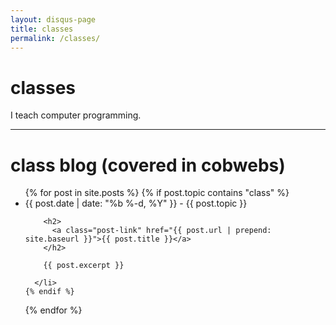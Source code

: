 ```yaml
---
layout: disqus-page
title: classes
permalink: /classes/
---
```


# classes

I teach computer programming.

---

# class blog (covered in cobwebs)

<ul class="post-list">
  {% for post in site.posts %}
    {% if post.topic contains "class" %}
      <li>
        <span class="post-meta">{{ post.date | date: "%b %-d, %Y" }}</span>&nbsp;-&nbsp;<span>{{ post.topic }}</span>

        <h2>
          <a class="post-link" href="{{ post.url | prepend: site.baseurl }}">{{ post.title }}</a>
        </h2>

        {{ post.excerpt }}

      </li>
    {% endif %}
  {% endfor %}
</ul>
